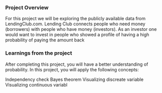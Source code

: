 ### Project Overview

 For this project we will be exploring the publicly available data from LendingClub.com. Lending Club connects people who need money (borrowers) with people who have money (investors). As an investor one would want to invest in people who showed a profile of having a high probability of paying the amount back


### Learnings from the project

 After completing this project, you will have a better understanding of probability. In this project, you will apply the following concepts:

Independency check
Bayes theorem
Visualizing discreate variable
Visualizing continuous variabl


